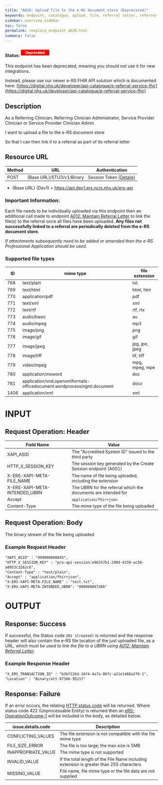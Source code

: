```yaml
---
title: "A020: Upload file to the e-RS document store (Deprecated)"
keywords: endpoint, catalogue, upload, file, referral letter, referrer clinical information
sidebar: overview_sidebar
toc: false
permalink: /explore_endpoint_a020.html
summary: false
---
```


#### Status: ![Deprecated](images/icons/api_deprecated.png)

This endpoint has been deprecated, meaning you should not use it for new integrations.

Instead, please use our newer e-RS FHIR API solution which is documented here:
[https://digital.nhs.uk/developer/api-catalogue/e-referral-service-fhir](https://digital.nhs.uk/developer/api-catalogue/e-referral-service-fhir)

## Description
As a Referring Clinician, Referring Clinician Administrator, Service Provider Clinician or Service Provider Clinician Admin

I want to upload a file to the e-RS document store

So that I can then link it to a referral as part of its referral letter  

## Resource URL

| Method | URL | Authentication |
| -------| --- | ---------------- |
| POST | {Base URL}/STU3/v1/Binary | Session Token [(Details)](develop_business_flow_bf001.html) |

- {Base URL} (Dev1) = https://api.dev1.ers.ncrs.nhs.uk/ers-api


### Important Information:
Each file needs to be individually uploaded via this endpoint then an additional call made to endpoint [A012: Maintain Referral Letter](explore_endpoint_a012.html) to link the file(s) to the referral once all files have been uploaded. **Any files not successfully linked to a referral are periodically deleted from the e-RS document store.**   

*If attachments subsequently need to be added or amended then the e-RS Professional Application should be used*.

### Supported file types  

| ID   | mime type | file extension |
| ---- | ---------- | -------------- |
| 768  | text/plain        | txt            |
| 769  | text/html         | html, htm      |
| 770  | application/pdf   | pdf            |
| 771  | text/xml	         | xml            |
| 772  | text/rtf	         | rtf, rtx       |
| 773  | audio/basic       | au             |
| 774  | audio/mpeg	       | mp3            |
| 775  | image/png	       | png            |
| 776  | image/gif	       | gif            |
| 777  | image/jpeg	       | jpg, jpe, jpeg |
| 778  | image/tiff	       | tif, tiff      |
| 779  | video/mpeg	       | mpg, mpeg, mpe |
| 780  | application/msword | doc            |
| 781  | application/vnd.openxmlformats-officedocument.wordprocessingml.document | docx |
| 1406 | application/xml	 | xml            |  


# INPUT

## Request Operation: Header

| Field Name | Value |
| ---- | ---- |
| XAPI_ASID | The "Accredited System ID" issued to the third party |
| HTTP_X_SESSION_KEY | The session key generated by the Create Session endpoint (A001)  |
| X-ERS-XAPI-META-FILE_NAME  | The name of file being uploaded, including the extension|
| X-ERS-XAPI-META-INTENDED_UBRN | The UBRN for the referral which the documents are intended for |
| Accept | `application/fhir+json` |
| Content-Type |	The mime type of the file being uploaded |

## Request Operation: Body
The binary stream of the file being uploaded

### Example Request Header
```http
"XAPI_ASID" : "999000000045",
"HTTP_X_SESSION_KEY" : "pro-api-session:e96357b1-298d-4159-ac58-a8953c3262c6",
"Content-Type" : "text/plain",
"Accept" : "application/fhir+json",
"X-ERS-XAPI-META-FILE_NAME" : "test.txt",
"X-ERS-XAPI-META-INTENDED_UBRN": "000000097366"
```

# OUTPUT
## Response: Success
If successful, the Status code `201 (Created)` is returned and the response header will also contain the e-RS file location of the just uploaded file, as a URL, which *must be used to link the file to a UBRN using [A012: Maintain Referral Letter](explore_endpoint_a012.html)*.   

### Example Response Header
```http
"X_ERS_TRANSACTION_ID" : "b3bf226d-16f4-4a7a-867c-a21e1466a2f6-1",
"Location" : "Binary/att-97366-95217"
```

## Response: Failure
If an error occurs, the relating [HTTP status code](explore_error_messages.html) will be returned. Where status code 422 (Unprocessable Entity) is returned then an [eRS-OperationOutcome-1](https://fhir.nhs.uk/STU3/StructureDefinition/eRS-OperationOutcome-1) will be included in the body, as detailed below.  

| issue.details.code | Description |
| ------------------ | ------ |
| CONFLICTING_VALUES | The file extension is not compatible with the file mime type |
| FILE_SIZE_ERROR | The file is too large; the max size is 5MB |
| INAPPROPRIATE_VALUE | The mime type is not supported |
| INVALID_VALUE | If the total length of the File Name including extension is greater than 255 characters |
| MISSING_VALUE | File name,  file mime type or the file data are not supplied |
